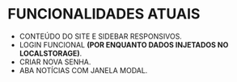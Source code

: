 # FUNCIONALIDADES ATUAIS

- CONTEÚDO DO SITE E SIDEBAR RESPONSIVOS.
- LOGIN FUNCIONAL **(POR ENQUANTO DADOS INJETADOS NO LOCALSTORAGE)**.
- CRIAR NOVA SENHA.
- ABA NOTÍCIAS COM JANELA MODAL.
